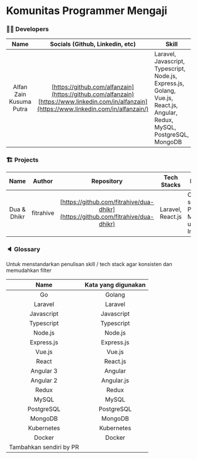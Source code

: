 # Komunitas Programmer Mengaji

### 👩‍💻 Developers
|                        Name                       | Socials (Github, Linkedin, etc)                 | Skill                                                                                |
| :-----------------------------------------------: | :---------------------------------------------: | ------------------------------------------------------------------------------------ |
| Alfan Zain Kusuma Putra                           | [https://github.com/alfanzain](https://github.com/alfanzain) <br> [https://www.linkedin.com/in/alfanzain](https://www.linkedin.com/in/alfanzain/) | Laravel, Javascript, Typescript, Node.js, Express.js, Golang, Vue.js, React.js, Angular, Redux, MySQL, PostgreSQL, MongoDB  |




### 🏗 Projects
|                        Name                       | Author | Repository                 		                  | Tech Stacks      			                    | Desription            
| :-----------------------------------------------: | :----: | :---------------------------------------------: | ------------------------------------------| ---------------------------------
| Dua & Dhikr                                       | fitrahive | [https://github.com/fitrahive/dua-dhikr](https://github.com/fitrahive/dua-dhikr)| Laravel, React.js  			                  | Open source dari Programmer Mengaji untuk Indonesia




### 🔈 Glossary

Untuk menstandarkan penulisan skill / tech stack agar konsisten dan memudahkan filter


|             Name             | Kata yang digunakan                 		      
| :--------------------------: | :---------------------------------------------: |
| Go                           | Golang				                 |
| Laravel                      | Laravel				         |
| Javascript                   | Javascript			                 |
| Typescript                   | Typescript			                 |
| Node.js                      | Node.js			                 |
| Express.js                   | Express.js			                 |
| Vue.js                       | Vue.js 			                 |
| React                        | React.js			                 |
| Angular 3                    | Angular			                 |
| Angular 2                    | Angular.js			                 |
| Redux                        | Redux			                         |
| MySQL                        | MySQL			                         |
| PostgreSQL                   | PostgreSQL			                 |
| MongoDB                      | MongoDB			                 |
| Kubernetes                   | Kubernetes			                 |
| Docker                       | Docker			                         |
| Tambahkan sendiri by PR      | 			                         |

